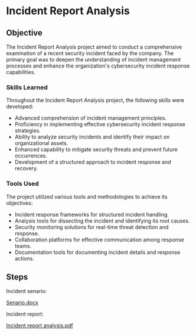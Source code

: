 # Incident Report Analysis

## Objective

The Incident Report Analysis project aimed to conduct a comprehensive examination of a recent security incident faced by the company. The primary goal was to deepen the understanding of incident management processes and enhance the organization's cybersecurity incident response capabilities.

### Skills Learned

Throughout the Incident Report Analysis project, the following skills were developed:

- Advanced comprehension of incident management principles.
- Proficiency in implementing effective cybersecurity incident response strategies.
- Ability to analyze security incidents and identify their impact on organizational assets.
- Enhanced capability to mitigate security threats and prevent future occurrences.
- Development of a structured approach to incident response and recovery.

### Tools Used

The project utilized various tools and methodologies to achieve its objectives:

- Incident response frameworks for structured incident handling.
- Analysis tools for dissecting the incident and identifying its root causes.
- Security monitoring solutions for real-time threat detection and response.
- Collaboration platforms for effective communication among response teams.
- Documentation tools for documenting incident details and response actions.

## Steps
Incident senario:


[Senario.docx](https://github.com/FrancisDunne/Incident_Report_Analysis/files/15051294/Senario.docx)

Incident report:


[Incident report analysis.pdf](https://github.com/FrancisDunne/Incident_Report_Analysis/files/15051297/Incident.report.analysis.pdf)
